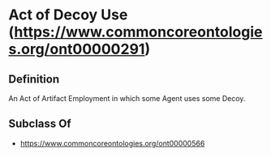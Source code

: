 # Act of Decoy Use (https://www.commoncoreontologies.org/ont00000291)

## Definition
An Act of Artifact Employment in which some Agent uses some Decoy.

## Subclass Of
- https://www.commoncoreontologies.org/ont00000566

